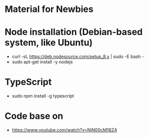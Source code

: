 # Material for Newbies

# Node installation (Debian-based system, like Ubuntu)
- curl -sL https://deb.nodesource.com/setup_8.x | sudo -E bash -
- sudo apt-get install -y nodejs

# TypeScript
- sudo npm install -g typescript

# Code base on
- https://www.youtube.com/watch?v=NjN00cM18Z4